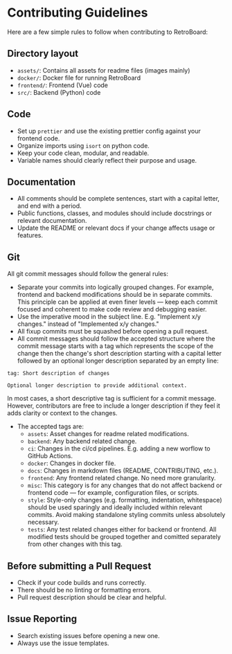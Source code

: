 # Contributing Guidelines

Here are a few simple rules to follow when contributing to RetroBoard:

## Directory layout

* `assets/`: Contains all assets for readme files (images mainly)
* `docker/`: Docker file for running RetroBoard
* `frontend/`: Frontend (Vue) code
* `src/`: Backend (Python) code

## Code

* Set up `prettier` and use the existing prettier config against your frontend code.
* Organize imports using `isort` on python code.
* Keep your code clean, modular, and readable.
* Variable names should clearly reflect their purpose and usage.

## Documentation

* All comments should be complete sentences, start with a capital letter, and end with a period.
* Public functions, classes, and modules should include docstrings or relevant documentation.
* Update the README or relevant docs if your change affects usage or features.

## Git

All git commit messages should follow the general rules:

* Separate your commits into logically grouped changes. For example, frontend and backend modifications should be in separate commits. This principle can be applied at even finer levels — keep each commit focused and coherent to make code review and debugging easier.
* Use the imperative mood in the subject line. E.g. "Implement x/y changes." instead of "Implemented x/y changes."
* All fixup commits must be squashed before opening a pull request.
* All commit messages should follow the accepted structure where the commit message starts with a tag which represents the scope of the change then the change's short description starting with a capital letter followed by an optional longer description separated by an empty line:

```text
tag: Short description of changes

Optional longer description to provide additional context.
```

In most cases, a short descriptive tag is sufficient for a commit message. However, contributors are free to include a longer description if they feel it adds clarity or context to the changes.

* The accepted tags are:
  * `assets`: Asset changes for readme related modifications.
  * `backend`: Any backend related change.
  * `ci`: Changes in the ci/cd pipelines. E.g. adding a new worflow to GitHub Actions.
  * `docker`: Changes in docker file.
  * `docs`: Changes in markdown files (README, CONTRIBUTING, etc.).
  * `frontend`: Any frontend related change. No need more granularity.
  * `misc`: This category is for any changes that do not affect backend or frontend code — for example, configuration files, or scripts.
  * `style`: Style-only changes (e.g. formatting, indentation, whitespace) should be used sparingly and ideally included within relevant commits. Avoid making standalone styling commits unless absolutely necessary.
  * `tests`: Any test related changes either for backend or frontend. All modified tests should be grouped together and comitted separately from other changes with this tag.

## Before submitting a Pull Request

* Check if your code builds and runs correctly.
* There should be no linting or formatting errors.
* Pull request description should be clear and helpful.

## Issue Reporting

* Search existing issues before opening a new one.
* Always use the issue templates.
